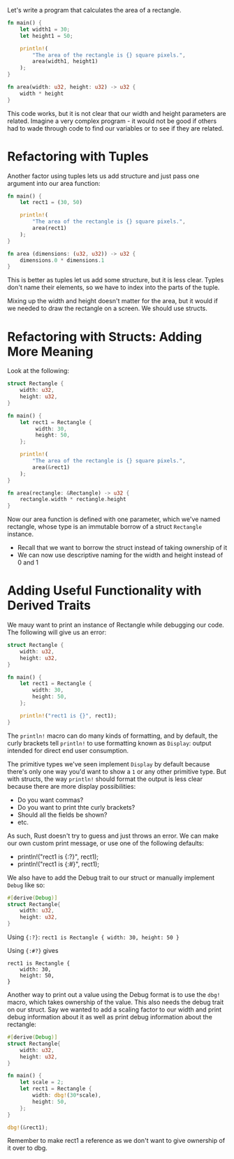 Let's write a program that calculates the area of a rectangle.

```rust
fn main() {
    let width1 = 30;
    let height1 = 50;

    println!(
        "The area of the rectangle is {} square pixels.",
        area(width1, height1)
    );
}

fn area(width: u32, height: u32) -> u32 {
    width * height
}
```
This code works, but it is not clear that our width and height parameters are related. Imagine a very complex program - it would not be good if others had to wade through code to find our variables or to see if they are related.

# Refactoring with Tuples
Another factor using tuples lets us add structure and just pass one argument into our area function:

```rust
fn main() {
    let rect1 = (30, 50)

    println!(
        "The area of the rectangle is {} square pixels.",
        area(rect1)
    );
}

fn area (dimensions: (u32, u32)) -> u32 {
    dimensions.0 * dimensions.1
}
```

This is better as tuples let us add some structure, but it is less clear. Typles don't name their elements, so we have to index into the parts of the tuple.

Mixing up the width and height doesn't matter for the area, but it would if we needed to draw the rectangle on a screen. We should use structs.


# Refactoring with Structs: Adding More Meaning
Look at the following:

```rust
struct Rectangle {
    width: u32,
    height: u32,
}

fn main() {
    let rect1 = Rectangle {
         width: 30,
         height: 50,
    };

    println!(
        "The area of the rectangle is {} square pixels.",
        area(&rect1)
    );
}

fn area(rectangle: &Rectangle) -> u32 {
    rectangle.width * rectangle.height
}
```

Now our area function is defined with one parameter, which we've named rectangle, whose type is an immutable borrow of a struct `Rectangle` instance.
* Recall that we want to borrow the struct instead of taking ownership of it
* We can now use descriptive naming for the width and height instead of 0 and 1

# Adding Useful Functionality with Derived Traits
We mauy want to print an instance of Rectangle while debugging our code. The following will give us an error:

```rust
struct Rectangle {
    width: u32,
    height: u32,
}

fn main() {
    let rect1 = Rectangle {
        width: 30,
        height: 50,
    };

    println!("rect1 is {}", rect1);
}
```

The `println!` macro can do many kinds of formatting, and by default, the curly brackets tell `println!` to use formatting known as `Display`: output intended for direct end user consumption.

The primitive types we've seen implement `Display` by default because there's only one way you'd want to show a `1` or any other primitive type. But with structs, the way `println!` should format the output is less clear because there are more display possibilities:
* Do you want commas?
* Do you want to print thte curly brackets?
* Should all the fields be shown?
* etc.

As such, Rust doesn't try to guess and just throws an error.
We can make our own custom print message, or use one of the following defaults:
* println!("rect1 is {:?}", rect1);
* println!("rect1 is {:#}", rect1);

We also have to add the Debug trait to our struct or manually implement `Debug` like so:

```rust
#[derive(Debug)]
struct Rectangle{
    width: u32,
    height: u32,
}
```

Using `{:?}`:
`rect1 is Rectangle { width: 30, height: 50 }`

Using `{:#?}` gives
```
rect1 is Rectangle {
    width: 30,
    height: 50,
}
  ```

Another way to print out a value using the Debug format is to use the `dbg!` macro, which takes ownership of the value. This also needs the debug trait on our struct. Say we wanted to add a scaling factor to our width and print debug information about it as well as print debug information about the rectangle:

```rust
#[derive(Debug)]
struct Rectangle{
    width: u32,
    height: u32,
}

fn main() {
    let scale = 2;
    let rect1 = Rectangle {
        width: dbg!(30*scale),
        height: 50,
    };
}

dbg!(&rect1);
```

Remember to make rect1 a reference as we don't want to give ownership of it over to dbg.
